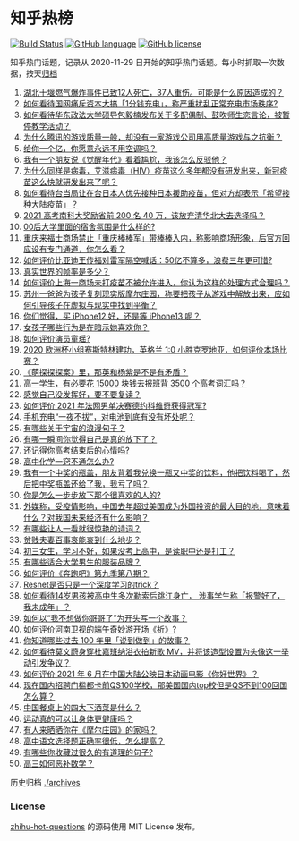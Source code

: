 # 知乎热榜
[![Build Status](https://github.com/ToWeLong/zhihu-hot-questions/workflows/CI/badge.svg)](https://github.com/ToWeLong/zhihu-hot-questions/actions)
[![GitHub language](https://img.shields.io/badge/language-golang-orange.svg)](https://golang.org/)
[![GitHub license](https://img.shields.io/github/license/ToWeLong/zhihu-hot-questions)](https://github.com/ToWeLong/zhihu-hot-questions/blob/main/LICENSE)

知乎热门话题，记录从 2020-11-29 日开始的知乎热门话题。每小时抓取一次数据，按天[归档](./archives)

<!-- BEGIN -->

1. [湖北十堰燃气爆炸事件已致12人死亡，37人重伤。可能是什么原因造成的？](https://www.zhihu.com/question/464751425)
1. [如何看待国网痛斥资本大搞「1分钱充电」，称严重扰乱正常充电市场秩序?](https://www.zhihu.com/question/464766118)
1. [如何看待华东政法大学硕导包毅楠发布关于多配偶制、鼓吹师生恋言论，被暂停教学活动？](https://www.zhihu.com/question/463918672)
1. [为什么腾讯的游戏质量一般，却没有一家游戏公司用高质量游戏与之抗衡？](https://www.zhihu.com/question/437231835)
1. [给你一个亿，你愿意永远不用空调吗？](https://www.zhihu.com/question/461752259)
1. [我有一个朋友说《觉醒年代》看着尴尬，我该怎么反驳他？](https://www.zhihu.com/question/451585351)
1. [为什么同样是病毒，艾滋病毒（HIV）疫苗这么多年都没有研发出来，新冠疫苗这么快就研发出来了呢？](https://www.zhihu.com/question/464293186)
1. [如何看待台当局让在台日本人优先接种日本援助疫苗，但对方却表示「希望接种大陆疫苗」？](https://www.zhihu.com/question/464492676)
1. [2021 高考南科大奖励省前 200 名 40 万，该放弃清华北大去选择吗？](https://www.zhihu.com/question/464200988)
1. [00后大学里面的宿舍氛围是什么样的?](https://www.zhihu.com/question/464374285)
1. [重庆来福士商场禁止「重庆棒棒军」带棒棒入内，称影响商场形象，后官方回应设有专门通道，你怎么看？](https://www.zhihu.com/question/464277644)
1. [如何评价比亚迪王传福对雷军隔空喊话：50亿不算多，浪费三年更可惜?](https://www.zhihu.com/question/464298292)
1. [真实世界的帧率是多少？](https://www.zhihu.com/question/463432278)
1. [如何评价上海一商场未打疫苗不被允许进入，你认为这样的处理方式合理吗？](https://www.zhihu.com/question/463818396)
1. [苏州一爸爸为孩子复刻现实版摩尔庄园，称要把孩子从游戏中解放出来，应如何引导孩子在虚拟与现实中找到平衡？](https://www.zhihu.com/question/464491170)
1. [你们觉得，买 iPhone12 好，还是等 iPhone13 呢？](https://www.zhihu.com/question/426253380)
1. [女孩子哪些行为是在暗示她喜欢你？](https://www.zhihu.com/question/457449556)
1. [如何评价演员童瑶?](https://www.zhihu.com/question/374564039)
1. [2020 欧洲杯小组赛斯特林建功，英格兰 1:0 小胜克罗地亚，如何评价本场比赛？](https://www.zhihu.com/question/464785707)
1. [《萌探探探案》里，那英和杨紫是不是有矛盾？](https://www.zhihu.com/question/464554526)
1. [高一学生，有必要花 15000 块钱去报班背 3500 个高考词汇吗？](https://www.zhihu.com/question/460422473)
1. [感觉自己没发挥好，要不要复读？](https://www.zhihu.com/question/464121867)
1. [如何评价 2021 年法网男单决赛德约科维奇获得冠军?](https://www.zhihu.com/question/464882084)
1. [手机充电“一夜不拔”，对电池到底有没有坏处呢？](https://www.zhihu.com/question/351666337)
1. [有哪些关于宇宙的浪漫句子？](https://www.zhihu.com/question/441262929)
1. [有哪一瞬间你觉得自己是真的放下了？](https://www.zhihu.com/question/462689698)
1. [还记得你高考结束后的心情吗?](https://www.zhihu.com/question/464556915)
1. [高中化学一窍不通怎么办?](https://www.zhihu.com/question/352785195)
1. [我有一个中奖的瓶盖，朋友背着我兑换一瓶又中奖的饮料，他把饮料喝了，然后把中奖瓶盖还给了我，我亏了吗？](https://www.zhihu.com/question/459981000)
1. [你是怎么一步步放下那个很喜欢的人的?](https://www.zhihu.com/question/462214825)
1. [外媒称，受疫情影响，中国去年超过美国成为外国投资的最大目的地，意味着什么？对我国未来经济有什么影响？](https://www.zhihu.com/question/457880259)
1. [有哪些让人一看就很惊艳的诗词？](https://www.zhihu.com/question/458249179)
1. [贫贱夫妻百事哀能哀到什么地步？](https://www.zhihu.com/question/363473759)
1. [初三女生，学习不好，如果没考上高中，是读职中还是打工？](https://www.zhihu.com/question/458989163)
1. [有哪些适合大学男生的服装品牌？](https://www.zhihu.com/question/282681681)
1. [如何评价《奔跑吧》第九季第八期？](https://www.zhihu.com/question/464526784)
1. [Resnet是否只是一个深度学习的trick？](https://www.zhihu.com/question/459892388)
1. [如何看待14岁男孩被高中生多次勒索后跳江身亡， 涉事学生称「报警好了，我未成年」？](https://www.zhihu.com/question/464277122)
1. [如何以“我不想做你哥哥了”为开头写一个故事？](https://www.zhihu.com/question/450075897)
1. [如何评价河南卫视的端午奇妙游开场《祈》?](https://www.zhihu.com/question/464708590)
1. [你知道哪些过去 100 年里「说到做到」的故事？](https://www.zhihu.com/question/464242642)
1. [如何看待莫文蔚身穿杜嘉班纳浴衣拍新歌 MV，并将该造型设置为头像这一举动引发争议？](https://www.zhihu.com/question/464608586)
1. [如何评价 2021 年 6 月在中国大陆公映日本动画电影《你好世界》？](https://www.zhihu.com/question/462217412)
1. [现在国内招聘门槛都卡前QS100学校，那美国国内top校但是QS不到100回国怎么算？](https://www.zhihu.com/question/463057342)
1. [中国餐桌上的四大下酒菜是什么？](https://www.zhihu.com/question/462205949)
1. [运动真的可以让身体更健康吗？](https://www.zhihu.com/question/453841541)
1. [有人来晒晒你在《摩尔庄园》的家吗？](https://www.zhihu.com/question/463512086)
1. [高中语文选择题正确率很低，怎么提高？](https://www.zhihu.com/question/268757871)
1. [有哪些你收藏过很久的有道理的句子?](https://www.zhihu.com/question/458504321)
1. [高三如何恶补数学？](https://www.zhihu.com/question/27285776)

<!-- END -->

历史归档 [./archives](./archives)


### License
[zhihu-hot-questions](https://github.com/towelong/zhihu-hot-questions) 的源码使用 MIT License 发布。